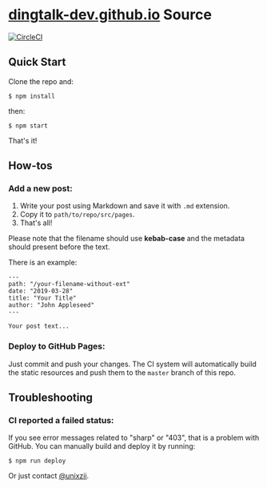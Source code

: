 # [dingtalk-dev.github.io](https://dingtalk-dev.github.io) Source

[![CircleCI](https://circleci.com/gh/dingtalk-dev/dingtalk-dev.github.io/tree/dev.svg?style=svg)](https://circleci.com/gh/dingtalk-dev/dingtalk-dev.github.io/tree/dev)

## Quick Start

Clone the repo and:

```
$ npm install
```

then:

```
$ npm start
```

That's it!

## How-tos

### Add a new post:

1. Write your post using Markdown and save it with `.md` extension.
2. Copy it to `path/to/repo/src/pages`.
3. That's all!

Please note that the filename should use **kebab-case** and the metadata should present before the text.

There is an example:

```
---
path: "/your-filename-without-ext"
date: "2019-03-28"
title: "Your Title"
author: "John Appleseed"
---

Your post text...
```

### Deploy to GitHub Pages:

Just commit and push your changes. The CI system will automatically build the static resources and push them to the `master` branch of this repo.

## Troubleshooting

### CI reported a failed status:

If you see error messages related to "sharp" or "403", that is a problem with GitHub. You can manually build and deploy it by running:

```
$ npm run deploy
```

Or just contact [@unixzii](https://github.com/unixzii).
